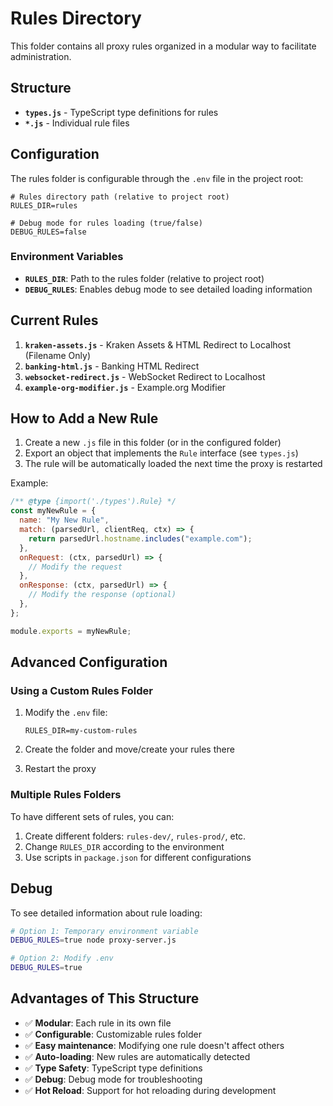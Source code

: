 # Rules Directory

This folder contains all proxy rules organized in a modular way to facilitate administration.

## Structure

- **`types.js`** - TypeScript type definitions for rules
- **`*.js`** - Individual rule files

## Configuration

The rules folder is configurable through the `.env` file in the project root:

```env
# Rules directory path (relative to project root)
RULES_DIR=rules

# Debug mode for rules loading (true/false)
DEBUG_RULES=false
```

### Environment Variables

- **`RULES_DIR`**: Path to the rules folder (relative to project root)
- **`DEBUG_RULES`**: Enables debug mode to see detailed loading information

## Current Rules

1. **`kraken-assets.js`** - Kraken Assets & HTML Redirect to Localhost (Filename Only)
2. **`banking-html.js`** - Banking HTML Redirect
3. **`websocket-redirect.js`** - WebSocket Redirect to Localhost
4. **`example-org-modifier.js`** - Example.org Modifier

## How to Add a New Rule

1. Create a new `.js` file in this folder (or in the configured folder)
2. Export an object that implements the `Rule` interface (see `types.js`)
3. The rule will be automatically loaded the next time the proxy is restarted

Example:

```javascript
/** @type {import('./types').Rule} */
const myNewRule = {
  name: "My New Rule",
  match: (parsedUrl, clientReq, ctx) => {
    return parsedUrl.hostname.includes("example.com");
  },
  onRequest: (ctx, parsedUrl) => {
    // Modify the request
  },
  onResponse: (ctx, parsedUrl) => {
    // Modify the response (optional)
  },
};

module.exports = myNewRule;
```

## Advanced Configuration

### Using a Custom Rules Folder

1. Modify the `.env` file:

   ```env
   RULES_DIR=my-custom-rules
   ```

2. Create the folder and move/create your rules there

3. Restart the proxy

### Multiple Rules Folders

To have different sets of rules, you can:

1. Create different folders: `rules-dev/`, `rules-prod/`, etc.
2. Change `RULES_DIR` according to the environment
3. Use scripts in `package.json` for different configurations

## Debug

To see detailed information about rule loading:

```bash
# Option 1: Temporary environment variable
DEBUG_RULES=true node proxy-server.js

# Option 2: Modify .env
DEBUG_RULES=true
```

## Advantages of This Structure

- ✅ **Modular**: Each rule in its own file
- ✅ **Configurable**: Customizable rules folder
- ✅ **Easy maintenance**: Modifying one rule doesn't affect others
- ✅ **Auto-loading**: New rules are automatically detected
- ✅ **Type Safety**: TypeScript type definitions
- ✅ **Debug**: Debug mode for troubleshooting
- ✅ **Hot Reload**: Support for hot reloading during development
